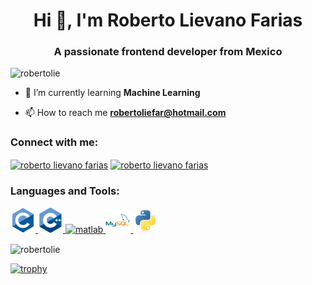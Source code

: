 <h1 align="center">Hi 👋, I'm Roberto Lievano Farias</h1>
<h3 align="center">A passionate frontend developer from Mexico</h3>

<p align="left"> <img src="https://komarev.com/ghpvc/?username=robertolie&label=Profile%20views&color=0e75b6&style=flat" alt="robertolie" /> </p>

- 🌱 I’m currently learning **Machine Learning**

- 📫 How to reach me **robertoliefar@hotmail.com**

<h3 align="left">Connect with me:</h3>
<p align="left">
<a href="https://linkedin.com/in/roberto lievano farias" target="blank"><img align="center" src="https://raw.githubusercontent.com/rahuldkjain/github-profile-readme-generator/master/src/images/icons/Social/linked-in-alt.svg" alt="roberto lievano farias" height="30" width="40" /></a>
<a href="https://fb.com/roberto lievano farias" target="blank"><img align="center" src="https://raw.githubusercontent.com/rahuldkjain/github-profile-readme-generator/master/src/images/icons/Social/facebook.svg" alt="roberto lievano farias" height="30" width="40" /></a>
</p>

<h3 align="left">Languages and Tools:</h3>
<p align="left"> <a href="https://www.cprogramming.com/" target="_blank" rel="noreferrer"> <img src="https://raw.githubusercontent.com/devicons/devicon/master/icons/c/c-original.svg" alt="c" width="40" height="40"/> </a> <a href="https://www.w3schools.com/cpp/" target="_blank" rel="noreferrer"> <img src="https://raw.githubusercontent.com/devicons/devicon/master/icons/cplusplus/cplusplus-original.svg" alt="cplusplus" width="40" height="40"/> </a> <a href="https://www.mathworks.com/" target="_blank" rel="noreferrer"> <img src="https://upload.wikimedia.org/wikipedia/commons/2/21/Matlab_Logo.png" alt="matlab" width="40" height="40"/> </a> <a href="https://www.mysql.com/" target="_blank" rel="noreferrer"> <img src="https://raw.githubusercontent.com/devicons/devicon/master/icons/mysql/mysql-original-wordmark.svg" alt="mysql" width="40" height="40"/> </a> <a href="https://www.python.org" target="_blank" rel="noreferrer"> <img src="https://raw.githubusercontent.com/devicons/devicon/master/icons/python/python-original.svg" alt="python" width="40" height="40"/> </a> </p>

<p><img align="center" src="https://github-readme-stats.vercel.app/api/top-langs?username=robertolie&show_icons=true&locale=en&layout=compact" alt="robertolie" /></p>

[![trophy](https://github-profile-trophy.vercel.app/?username=RobertoLie)](https://github.com/ryo-ma/github-profile-trophy)
